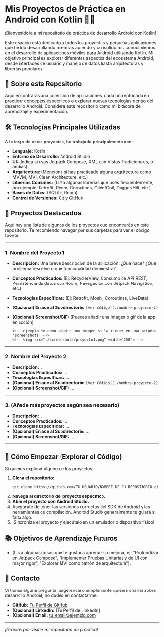# Mis Proyectos de Práctica en Android con Kotlin 📱🚀

¡Bienvenido/a a mi repositorio de práctica de desarrollo Android con Kotlin!

Este espacio está dedicado a todos los proyectos y pequeñas aplicaciones que he ido desarrollando mientras aprendo y consolido mis conocimientos en el desarrollo de aplicaciones móviles para Android utilizando Kotlin. Mi objetivo principal es explorar diferentes aspectos del ecosistema Android, desde interfaces de usuario y manejo de datos hasta arquitecturas y librerías populares.

## 🌟 Sobre este Repositorio

Aquí encontrarás una colección de aplicaciones, cada una enfocada en practicar conceptos específicos o explorar nuevas tecnologías dentro del desarrollo Android. Considera este repositorio como mi bitácora de aprendizaje y experimentación.

## 🛠️ Tecnologías Principales Utilizadas

A lo largo de estos proyectos, he trabajado principalmente con:

*   **Lenguaje:** Kotlin
*   **Entorno de Desarrollo:** Android Studio
*   **UI:** (Indica si usas Jetpack Compose, XML con Vistas Tradicionales, o ambas)
*   **Arquitectura:** (Menciona si has practicado alguna arquitectura como MVVM, MVI, Clean Architecture, etc.)
*   **Librerías Comunes:** (Lista algunas librerías que uses frecuentemente, por ejemplo: Retrofit, Room, Coroutines, Glide/Coil, Dagger/Hilt, etc.)
*   **Bases de Datos:** (SQLite, Room)
*   **Control de Versiones:** Git y GitHub

## 📂 Proyectos Destacados

Aquí hay una lista de algunos de los proyectos que encontrarás en este repositorio. Te recomiendo navegar por sus carpetas para ver el código fuente.

---

### 1. Nombre del Proyecto 1

*   **Descripción:** Una breve descripción de la aplicación. ¿Qué hace? ¿Qué problema resuelve o qué funcionalidad demuestra?
*   **Conceptos Practicados:** (Ej: RecyclerView, Consumo de API REST, Persistencia de datos con Room, Navegación con Jetpack Navigation, etc.)
*   **Tecnologías Específicas:** (Ej: Retrofit, Moshi, Coroutines, LiveData)
*   **(Opcional) Enlace al Subdirectorio:** `[Ver Código](./nombre-proyecto-1)`
*   **(Opcional) Screenshot/GIF:** (Puedes añadir una imagen o gif de la app en acción)

    ```
    <!-- Ejemplo de cómo añadir una imagen si la tienes en una carpeta 'screenshots' -->
    <!-- <img src="./screenshots/proyecto1.png" width="250"> -->
    ```

---

### 2. Nombre del Proyecto 2

*   **Descripción:** ...
*   **Conceptos Practicados:** ...
*   **Tecnologías Específicas:** ...
*   **(Opcional) Enlace al Subdirectorio:** `[Ver Código](./nombre-proyecto-2)`
*   **(Opcional) Screenshot/GIF:** ...

---

### 3. (Añade más proyectos según sea necesario)

*   **Descripción:** ...
*   **Conceptos Practicados:** ...
*   **Tecnologías Específicas:** ...
*   **(Opcional) Enlace al Subdirectorio:** ...
*   **(Opcional) Screenshot/GIF:** ...

---

## 🚀 Cómo Empezar (Explorar el Código)

Si quieres explorar alguno de los proyectos:

1. **Clona el repositorio:**
    ```bash
    git clone https://github.com/TU_USUARIO/NOMBRE_DE_TU_REPOSITORIO.git
    ```
2. **Navega al directorio del proyecto específico.**
3. **Abre el proyecto con Android Studio.**
4. Asegúrate de tener las versiones correctas del SDK de Android y las herramientas de compilación. Android Studio generalmente te guiará si falta algo.
5. ¡Sincroniza el proyecto y ejecútalo en un emulador o dispositivo físico!

## 📚 Objetivos de Aprendizaje Futuros

*   (Lista algunas cosas que te gustaría aprender o mejorar, ej: "Profundizar en Jetpack Compose", "Implementar Pruebas Unitarias y de UI con mayor rigor", "Explorar MVI como patrón de arquitectura").

## 💬 Contacto

Si tienes alguna pregunta, sugerencia o simplemente quieres charlar sobre desarrollo Android, no dudes en contactarme.
*   **GitHub:** [Tu Perfil de GitHub](https://github.com/TU_USUARIO)
*   **(Opcional) LinkedIn:** [Tu Perfil de LinkedIn]
*   **(Opcional) Email:** tu_email@ejemplo.com

---

*¡Gracias por visitar mi repositorio de práctica!*
